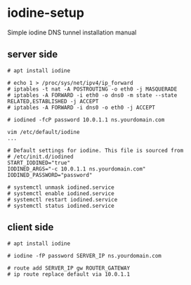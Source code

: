 # iodine-setup
Simple iodine DNS tunnel installation manual

## server side

```
# apt install iodine
```

```
# echo 1 > /proc/sys/net/ipv4/ip_forward
# iptables -t nat -A POSTROUTING -o eth0 -j MASQUERADE
# iptables -A FORWARD -i eth0 -o dns0 -m state --state RELATED,ESTABLISHED -j ACCEPT
# iptables -A FORWARD -i dns0 -o eth0 -j ACCEPT
```

```
# iodined -fcP password 10.0.1.1 ns.yourdomain.com
```

```
vim /etc/default/iodine
...

# Default settings for iodine. This file is sourced from
# /etc/init.d/iodined
START_IODINED="true"
IODINED_ARGS="-c 10.0.1.1 ns.yourdomain.com"
IODINED_PASSWORD="password"

```

```
# systemctl unmask iodined.service
# systemctl enable iodined.service
# systemctl restart iodined.service
# systemctl status iodined.service
```


## client side

```
# apt install iodine
```

```
# iodine -fP password SERVER_IP ns.yourdomain.com
```

```
# route add SERVER_IP gw ROUTER_GATEWAY
# ip route replace default via 10.0.1.1
```
